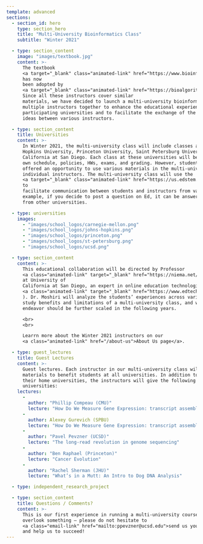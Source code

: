 ```yaml
---
template: advanced
sections:
  - section_id: hero
    type: section_hero
    title: "Multi-University Bioinformatics Class"
    subtitle: "Winter 2021"

  - type: section_content
    image: "images/textbook.jpg"
    content: >-
      The textbook
      <a target="_blank" class="animated-link" href="https://www.bioinformaticsalgorithms.org/">Bioinformatics Algorithms: an Active Learning Approach</a>
      has now
      been adopted by
      <a target="_blank" class="animated-link" href="https://bioalgorithms.ucsd.edu/pubs_books.html">140+ instructors from 40+ countries</a>.
      Since all these instructors cover similar
      materials, we have decided to launch a multi-university bioinformatics class that will bring
      multiple instructors together to enhance the educational experience of students across all
      participating universities and to facilitate the exchange of the course materials and pedagogical
      ideas between various instructors.

  - type: section_content
    title: Universities
    content: >-
      In Winter 2021, the multi-university class will include classes at Carnegie Mellon University, Johns
      Hopkins University, Princeton University, Saint Petersburg University, and University of
      California at San Diego. Each class at these universities will be completely independent with its
      own schedule, policies, HWs, exams, and grading. However, students in each class will be
      offered an opportunity to use various materials in the multi-university class as specified by the
      individual instructors. The multi-university class will use the
      <a target="_blank" class="animated-link" href="https://us.edstem.org/">Ed Digital Learning platform</a>
      to
      facilitate communication between students and instructors from various universities. For
      example, if you decide to post a question on Ed, it can be answered by a student or a professor
      from other universities.

  - type: universities
    images:
      - "images/school_logos/carnegie-mellon.png"
      - "images/school_logos/johns-hopkins.png"
      - "images/school_logos/princeton.png"
      - "images/school_logos/st-petersburg.png"
      - "images/school_logos/ucsd.png"

  - type: section_content
    content: >-
      This educational collaboration will be directed by Professor
      <a class="animated-link" target="_blank" href="https://niema.net/">Niema Moshiri</a>.
      at University of
      California at San Diego, an expert in online education technologies (see his TEDx talk
      <a class="animated-link" target="_blank" href="https://www.edtech.events/the-era-of-online-learning-niema-moshiri-tedxucsd/">The Era of Online Learning</a>.
      ). Dr. Moshiri will analyze the students’ experiences across various universities,
      study benefits and limitations of a multi-university class, and will evaluate whether this
      endeavor should be further scaled in the following years.

      <br>
      <br>

      Learrn more about the Winter 2021 instructors on our
      <a class="animated-link" href="/about-us">About Us page</a>.

  - type: guest_lectures
    title: Guest Lectures
    content: >-
      Guest lectures. Each instructor in our multi-university class will share some educational
      materials to benefit students at all universities. In addition to teaching independent courses at
      their home universities, the instructors will give the following guest lectures for students at all
      universities:
    lectures:
      -
        author: "Phillip Compeau (CMU)"
        lecture: "How Do We Measure Gene Expression: transcript assembly and quantification"
      -
        author: Alexey Gurevich (SPBU)
        lecture: "How Do We Measure Gene Expression: transcript assembly and quantification"
      -
        author: "Pavel Pevzner (UCSD)"
        lecture: "The long-read revolution in genome sequencing"
      -
        author: "Ben Raphael (Princeton)"
        lecture: "Cancer Evolution"
      -
        author: "Rachel Sherman (JHU)"
        lecture: "What’s in a Mutt: An Intro to Dog DNA Analysis"

  - type: independent_research_project

  - type: section_content
    title: Questions / Comments?
    content: >-
      This is our first experience in running a multi-university course and we anticipate that we may
      overlook something – please do not hesitate to
      <a class="email-link" href="mailto:ppevzner@ucsd.edu">send us your suggestions</a>
      and help us to succeed!
---
```

